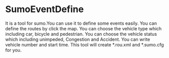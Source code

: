 # SumoEventDefine
It is a tool for sumo.You can use it to define some events easily.
You can define the routes by click the map.
You can choose the vehicle type which including car, bicycle and pedestrian.
You can choose the vehicle status which including unimpeded, Congestion and Accident.
You can write vehicle number and start time.
This tool will create *.rou.xml and *.sumo.cfg for you.
